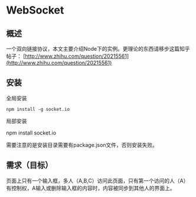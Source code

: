 # WebSocket
 
## 概述

一个双向链接协议，本文主要介绍Node下的实例。更理论的东西请移步这篇知乎帖子：
[http://www.zhihu.com/question/20215561](http://www.zhihu.com/question/20215561)
 
## 安装
 
全局安装 

    npm install -g socket.io
    
局部安装 
   
   npm install socket.io
      
需要注意的是安装目录需要有package.json文件，否则安装失败。

## 需求（目标）

页面上只有一个输入框，多人（A,B,C）访问此页面，只有第一个访问的人（A）有控制权，A输入或删除输入框的内容时，内容被同步到其他人的界面上。


